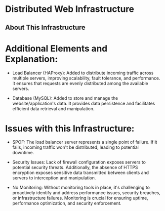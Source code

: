 # Distributed Web Infrastructure

## About This Infrastructure

# Additional Elements and Explanation:

- Load Balancer (HAProxy): Added to distribute incoming traffic across multiple servers, improving scalability, fault tolerance, and performance. It ensures that requests are evenly distributed among the available servers.

- Database (MySQL): Added to store and manage the website/application's data. It provides data persistence and facilitates efficient data retrieval and manipulation.



# Issues with this Infrastructure:

- SPOF: The load balancer server represents a single point of failure. If it fails, incoming traffic won't be distributed, leading to potential downtime.

- Security Issues: Lack of firewall configuration exposes servers to potential security threats. Additionally, the absence of HTTPS encryption exposes sensitive data transmitted between clients and servers to interception and manipulation.

- No Monitoring: Without monitoring tools in place, it's challenging to proactively identify and address performance issues, security breaches, or infrastructure failures. Monitoring is crucial for ensuring uptime, performance optimization, and security enforcement.
